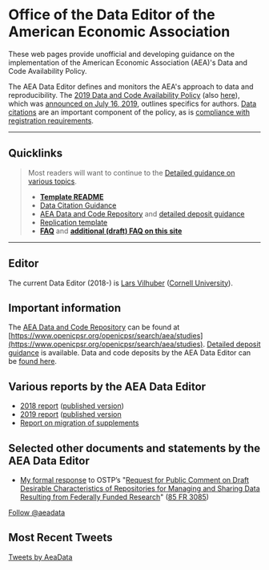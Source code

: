 # Office of the Data Editor of the American Economic Association


These  web pages provide unofficial and developing guidance on the implementation of the American Economic Association (AEA)'s Data and Code Availability Policy. 

The AEA Data Editor defines and monitors the AEA's approach to data and reproducibility. The [2019 Data and Code Availability Policy](https://www.aeaweb.org/journals/policies/data-code) (also [here](/DCAP/)), which was [announced on July 16, 2019](https://www.aeaweb.org/news/member-announcements-july-16-2019), outlines specifics for authors. [Data citations](https://www.aeaweb.org/journals/policies/sample-references) are an important component of the policy, as is [compliance with registration requirements](https://www.aeaweb.org/journals/policies/rct-registry).

---

## Quicklinks

> Most readers will want to continue to the [Detailed guidance on various topics](aea-de-guidance/).
> -  **[Template README](aea-de-guidance/template-README.md)**
> - [Data Citation Guidance](aea-de-guidance/addtl-data-citation-guidance.md)
> - [AEA Data and Code Repository](https://www.openicpsr.org/openicpsr/search/aea/studies) and [detailed deposit guidance](aea-de-guidance/data-deposit-aea-guidance.md)
> - [Replication template](replication-template/REPLICATION.md)
> - **[FAQ](https://www.aeaweb.org/journals/policies/data-code/faq)** and  **[additional (draft) FAQ on this site](aea-de-guidance/FAQ.md)**

---

## Editor

The current Data Editor (2018-) is [Lars Vilhuber](https://lars.vilhuber.com) ([Cornell University](https://www.ilr.cornell.edu/people/lars-vilhuber)). 

## Important information
The [AEA Data and Code Repository](https://www.openicpsr.org/openicpsr/search/aea/studies) can be found at [https://www.openicpsr.org/openicpsr/search/aea/studies](https://www.openicpsr.org/openicpsr/search/aea/studies). [Detailed deposit guidance](aea-de-guidance/data-deposit-aea-guidance.md) is available. Data and code deposits by the AEA Data Editor can be [found here](https://www.openicpsr.org/openicpsr/search/aea/studies?start=0&ARCHIVE=aea&sort=score%20desc%2CDATEUPDATED%20desc&rows=25&q=vilhuber).

## Various reports by the AEA Data Editor
  - [2018 report](https://github.com/AEADataEditor/report-aea-data-editor-2018) ([published version](https://doi.org/10.1257/pandp.109.718))
  - [2019 report](https://github.com/AEADataEditor/report-aea-data-editor-2019-final) ([published version](https://doi.org/10.1257/pandp.110.764)
  - [Report on migration of supplements](aea-supplement-migration/programs/aea201910-migration.html)

## Selected other documents and statements by the AEA Data Editor
- [My formal response](https://www.aeaweb.org/content/file?id=11689) to OSTP’s "[Request for Public Comment on Draft Desirable Characteristics of Repositories for Managing and Sharing Data Resulting from Federally Funded Research](https://www.federalregister.gov/documents/2020/01/17/2020-00689/request-for-public-comment-on-draft-desirable-characteristics-of-repositories-for-managing-and)" ([85 FR 3085](https://www.federalregister.gov/documents/2020/01/17/2020-00689/request-for-public-comment-on-draft-desirable-characteristics-of-repositories-for-managing-and))


<a href="https://twitter.com/aeadata?ref_src=twsrc%5Etfw" class="twitter-follow-button" data-show-count="false">Follow @aeadata</a><script async src="https://platform.twitter.com/widgets.js" charset="utf-8"></script> 



## Most Recent Tweets
<a class="twitter-timeline" href="https://twitter.com/AeaData?ref_src=twsrc%5Etfw">Tweets by AeaData</a> <script async src="https://platform.twitter.com/widgets.js" charset="utf-8"></script>
